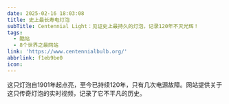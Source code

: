 ```yaml
---
date: 2025-02-16 18:03:08
title: 史上最长寿电灯泡
subTitle: Centennial Light：见证史上最持久的灯泡，记录120年不灭光辉！
tags:
  - 酷站
  - 8个世界之最网站
link: 'https://www.centennialbulb.org/'
abbrlink: f1eb9be0
icon:
---
```


这只灯泡自1901年起点亮，至今已持续120年，只有几次电源故障。网站提供关于这只传奇灯泡的实时视频，记录了它不平凡的历史。